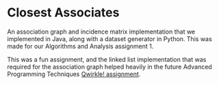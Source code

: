 # Closest Associates

An association graph and incidence matrix implementation that we implemented in Java, along with a dataset generator in Python. This was made for our Algorithms and Analysis assignment 1.

This was a fun assignment, and the linked list implementation that was required for the association graph helped heavily in the future Advanced Programming Techniques [Qwirkle! assignment](https://github.com/blee1710/QwirklesqueGame).

